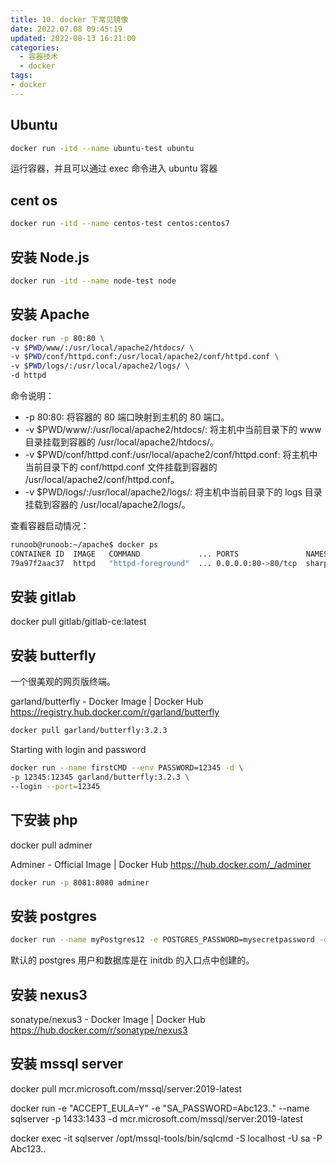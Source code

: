 ```yaml
---
title: 10. docker 下常见镜像
date: 2022.07.08 09:45:19
updated: 2022-08-13 16:21:00
categories:
  - 容器技术
  - docker
tags:
- docker
---
```


## Ubuntu

```sh
docker run -itd --name ubuntu-test ubuntu
```

运行容器，并且可以通过 exec 命令进入 ubuntu 容器

## cent os

```sh
docker run -itd --name centos-test centos:centos7
```

## 安装 Node.js

```sh
docker run -itd --name node-test node
```

## 安装 Apache

```sh
docker run -p 80:80 \
-v $PWD/www/:/usr/local/apache2/htdocs/ \
-v $PWD/conf/httpd.conf:/usr/local/apache2/conf/httpd.conf \
-v $PWD/logs/:/usr/local/apache2/logs/ \
-d httpd
```

<!-- more -->

命令说明：

* -p 80:80: 将容器的 80 端口映射到主机的 80 端口。
* -v $PWD/www/:/usr/local/apache2/htdocs/: 将主机中当前目录下的 www 目录挂载到容器的 /usr/local/apache2/htdocs/。
* -v $PWD/conf/httpd.conf:/usr/local/apache2/conf/httpd.conf: 将主机中当前目录下的 conf/httpd.conf 文件挂载到容器的 /usr/local/apache2/conf/httpd.conf。
* -v $PWD/logs/:/usr/local/apache2/logs/: 将主机中当前目录下的 logs 目录挂载到容器的 /usr/local/apache2/logs/。

查看容器启动情况：

```sh
runoob@runoob:~/apache$ docker ps
CONTAINER ID  IMAGE   COMMAND             ... PORTS               NAMES
79a97f2aac37  httpd   "httpd-foreground"  ... 0.0.0.0:80->80/tcp  sharp_swanson
```

## 安装 gitlab

docker pull gitlab/gitlab-ce:latest

## 安装 butterfly

一个很美观的网页版终端。

garland/butterfly - Docker Image | Docker Hub <https://registry.hub.docker.com/r/garland/butterfly>

```sh
docker pull garland/butterfly:3.2.3
```

Starting with login and password

```sh
docker run --name firstCMD --env PASSWORD=12345 -d \
-p 12345:12345 garland/butterfly:3.2.3 \
--login --port=12345
```

## 下安装 php

docker pull adminer

Adminer - Official Image | Docker Hub
<https://hub.docker.com/_/adminer>

```sh
docker run -p 8081:8080 adminer
```

## 安装 postgres

```sh
docker run --name myPostgres12 -e POSTGRES_PASSWORD=mysecretpassword -d postgres:12-alpine
```

默认的 postgres 用户和数据库是在 initdb 的入口点中创建的。

## 安装 nexus3

sonatype/nexus3 - Docker Image | Docker Hub
<https://hub.docker.com/r/sonatype/nexus3>

## 安装 mssql server

docker pull mcr.microsoft.com/mssql/server:2019-latest

docker run -e "ACCEPT_EULA=Y" -e "SA_PASSWORD=Abc123.." --name sqlserver -p 1433:1433 -d mcr.microsoft.com/mssql/server:2019-latest

docker exec -it sqlserver /opt/mssql-tools/bin/sqlcmd -S localhost -U sa -P Abc123..
